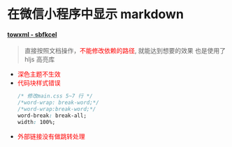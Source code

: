 # 在微信小程序中显示 markdown

#### [towxml - sbfkcel](https://github.com/sbfkcel/towxml)
> 直接按照文档操作，<font color=red>不能修改依赖的路径</font>, 就能达到想要的效果
> 也是使用了 hljs 高亮库
- <font color=red>深色主题不生效</font>
- <font color=red>代码块样式错误</font>
  ```css
  /* 修改main.css 5~7 行 */
  /*word-wrap: break-word;*/
  /*word-wrap:break-word;*/
  word-break: break-all;
  width: 100%;
  ```
- <font color=red>外部链接没有做跳转处理</font>
